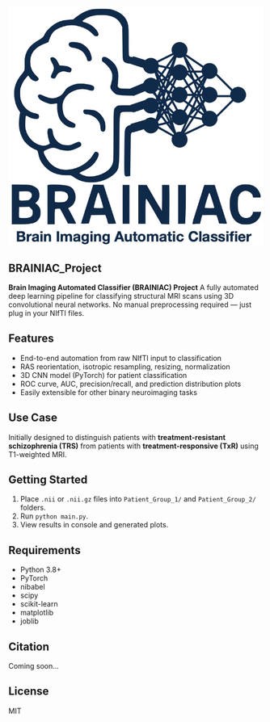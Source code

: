 <p align="center">
  <img src="assets/BRAINIAC_Logo_bg.jpeg" alt="BRAINIAC Logo"/>
</p>

## BRAINIAC_Project
**Brain Imaging Automated Classifier (BRAINIAC) Project**
A fully automated deep learning pipeline for classifying structural MRI scans using 3D convolutional neural networks. No manual preprocessing required — just plug in your NIfTI files.

## Features
- End-to-end automation from raw NIfTI input to classification
- RAS reorientation, isotropic resampling, resizing, normalization
- 3D CNN model (PyTorch) for patient classification
- ROC curve, AUC, precision/recall, and prediction distribution plots
- Easily extensible for other binary neuroimaging tasks

## Use Case
Initially designed to distinguish patients with **treatment-resistant schizophrenia (TRS)** from patients with **treatment-responsive (TxR)** using T1-weighted MRI.

## Getting Started
1. Place `.nii` or `.nii.gz` files into `Patient_Group_1/` and `Patient_Group_2/` folders.
2. Run `python main.py`.
3. View results in console and generated plots.

## Requirements
- Python 3.8+
- PyTorch
- nibabel
- scipy
- scikit-learn
- matplotlib
- joblib

## Citation
Coming soon...

## License
MIT
